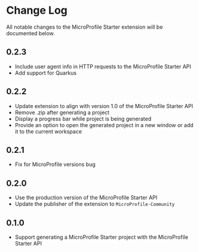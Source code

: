 # Change Log
All notable changes to the MicroProfile Starter extension will be documented below.

## 0.2.3
- Include user agent info in HTTP requests to the MicroProfile Starter API
- Add support for Quarkus

## 0.2.2
- Update extension to align with version 1.0 of the MicroProfile Starter API
- Remove .zip after generating a project
- Display a progress bar while project is being generated
- Provide an option to open the generated project in a new window or add it to the current workspace

## 0.2.1
- Fix for MicroProfile versions bug

## 0.2.0
- Use the production version of the MicroProfile Starter API
- Update the publisher of the extension to `MicroProfile-Community`

## 0.1.0
- Support generating a MicroProfile Starter project with the MicroProfile Starter API